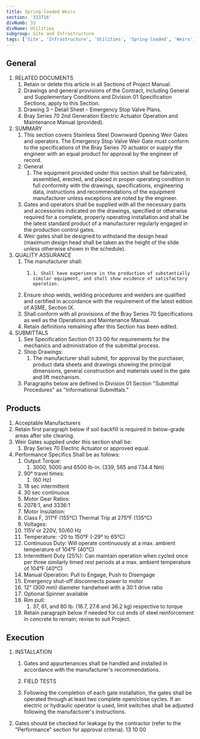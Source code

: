 ```yaml
---
title: Spring-loaded Weirs
section: '333716'
divNumb: 33
divName: Utilities
subgroup: Site and Infrastructure
tags: ['Site', 'Infrastructure', 'Utilities', 'Spring-loaded', 'Weirs']
---
```


## General

1. RELATED DOCUMENTS
   1. Retain or delete this article in all Sections of Project Manual.
   1. Drawings and general provisions of the Contract, including General and Supplementary Conditions and Division 01 Specification Sections, apply to this Section.
   1. Drawing 3 – Detail Sheet – Emergency Stop Valve Plans.
   1. Bray Series 70 2nd Generation Electric Actuator Operation and Maintenance Manual (provided). 
1. SUMMARY
   1. This section covers Stainless Steel Downward Opening Weir Gates and operators. The Emergency Stop Valve Weir Gate must conform to the specifications of the Bray Series 70 actuator or supply the engineer with an equal product for approval by the engineer of record. 
   2. General
      1. The equipment provided under this section shall be fabricated, assembled, erected, and placed in proper operating condition in full conformity with the drawings, specifications, engineering data, instructions and recommendations of the equipment manufacturer unless exceptions are noted by the engineer.
   3. Gates and operators shall be supplied with all the necessary parts and accessories indicated on the drawings, specified or otherwise required for a complete, properly operating installation and shall be the latest standard product of a manufacturer regularly engaged in the production control gates.
   4. Weir gates shall be designed to withstand the design head (maximum design head shall be taken as the height of the slide unless otherwise shown in the schedule).
2. QUALITY ASSURANCE
   1. The manufacturer shall:
         1. 	1. Shall have experience in the production of substantially similar equipment, and shall show evidence of satisfactory operation. 
	1. Ensure shop welds, welding procedures and welders are qualified and certified in accordance with the requirement of the latest edition of ASME, Section IX.
	2. Shall conform with all provisions of the Bray Series 70 Specifications as well as the Operations and Maintenance Manual.
   1. Retain definitions remaining after this Section has been edited.
3. SUBMITTALS
   1. See Specification Section 01 33 00 for requirements for the mechanics and administration of the submittal process.
   2. Shop Drawings:
      1. The manufacturer shall submit, for approval by the purchaser, product data sheets and drawings showing the principal dimensions, general construction and materials used in the gate and lift mechanism.
   3. Paragraphs below are defined in Division 01 Section "Submittal Procedures" as "Informational Submittals."

## Products

   1. Acceptable Manufacturers
   1. Retain first paragraph below if soil backfill is required in below-grade areas after site clearing.
   1. Weir Gates supplied under this section shall be:
      1. Bray Series 70 Electric Actuator or approved equal.
2. Performance Specifics Shall be as follows:
   1. Output Torque:
      1. 3000, 5000 and 6500 lb-in. (339, 565 and 734.4 Nm) 
    1. 90° travel times:
       1. (60 Hz) 
    1. 18 sec intermittent 
    1. 30 sec continuous 
   1. Motor Gear Ratios:
    1. 2078:1, and 3336:1 
   1. Motor Insulation:
    1. Class F, 311°F (155°C) Thermal Trip at 275°F (135°C) 
   1. Voltages:
    1. 115V or 220V, 50/60 Hz 
   1. Temperature:
 -20 to 150°F (-29° to 65°C) 
   1. Continuous Duty:
 Will operate continuously at a max. ambient temperature of 104°F (40°C) 
   1. Intermittent Duty (25%):
 Can maintain operation when cycled once per three similarly timed rest periods at a max. ambient temperature of 104°F (40°C) 
   1. Manual Operation:
 Pull to Engage, Push to Disengage 
    1. Emergency shut-off disconnects power to motor 
    1. 12” (300 mm) diameter handwheel with a 30:1 drive ratio 
    1. Optional Spinner available 
    1. Rim pull:
       1. 37, 61, and 80 lb. (16.7, 27.6 and 36.2 kg) respective to torque
   1. Retain paragraph below if needed for cut ends of steel reinforcement in concrete to remain; revise to suit Project.

## Execution

1. INSTALLATION
   1. Gates and appurtenances shall be handled and installed in accordance with the manufacturer's recommendations.

	1. FIELD TESTS
   1. Following the completion of each gate installation, the gates shall be operated through at least two complete open/close cycles. If an electric or hydraulic operator is used, limit switches shall be adjusted following the manufacturer's instructions.
2. Gates should be checked for leakage by the contractor (refer to the "Performance" section for approval criteria).
13 10 00

